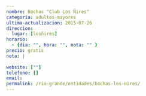 ```yaml
---
nombre: Bochas "Club Los Ñires"
categoria: adultos-mayores
ultima-actualizacion: 2015-07-26
direccion: 
  lugar: [losñires]
horario: 
  - {dia: "", hora: "", nota: "" }
precio: gratis
nota: | 
  
website: [""]
telefono: []
email: 
permalink: /rio-grande/entidades/bochas-los-nires/
---
```


